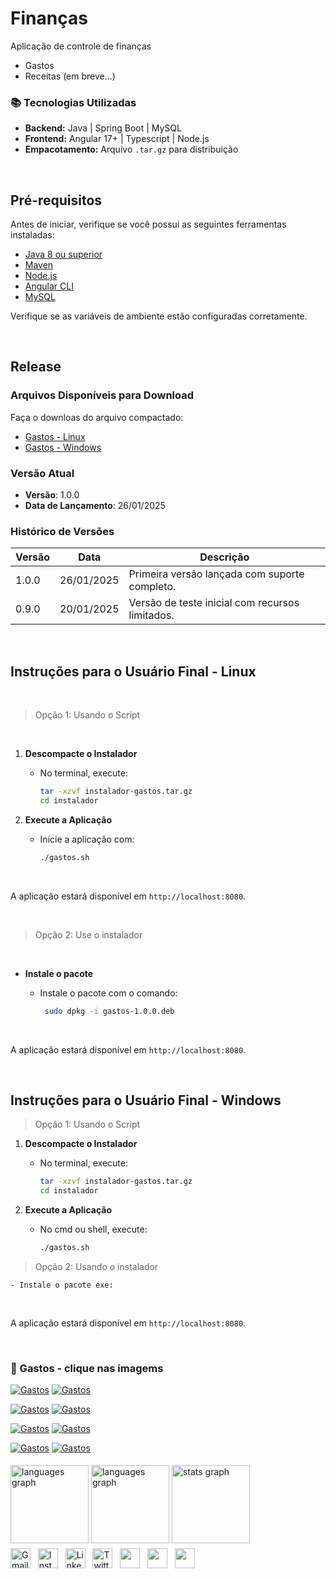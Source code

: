 # Finanças

Aplicação de controle de finanças

- Gastos
- Receitas (em breve...)

### 📚 Tecnologias Utilizadas

- **Backend:** Java | Spring Boot | MySQL
- **Frontend:** Angular 17+ | Typescript | Node.js
- **Empacotamento:** Arquivo `.tar.gz` para distribuição

&nbsp;&nbsp;

## Pré-requisitos

Antes de iniciar, verifique se você possui as seguintes ferramentas instaladas:

- [Java 8 ou superior](https://www.java.com/pt-BR/download/)
- [Maven](https://maven.apache.org/)
- [Node.js](https://nodejs.org/)
- [Angular CLI](https://angular.io/cli)
- [MySQL](https://dev.mysql.com/downloads/)

Verifique se as variáveis de ambiente estão configuradas corretamente.

&nbsp;

## Release

### Arquivos Disponíveis para Download

Faça o downloas do arquivo compactado:

- [Gastos - Linux](/download/gastos-linux.tar.xz)
- [Gastos - Windows](/download/gastos-windows.tar.xz)

### Versão Atual

- **Versão**: 1.0.0
- **Data de Lançamento**: 26/01/2025

### Histórico de Versões

| Versão | Data       | Descrição                                       |
| ------ | ---------- | ----------------------------------------------- |
| 1.0.0  | 26/01/2025 | Primeira versão lançada com suporte completo.   |
| 0.9.0  | 20/01/2025 | Versão de teste inicial com recursos limitados. |

&nbsp;

## Instruções para o Usuário Final - Linux

&nbsp;

> Opção 1: Usando o Script

&nbsp;

1.  **Descompacte o Instalador**

    - No terminal, execute:

      ```bash
      tar -xzvf instalador-gastos.tar.gz
      cd instalador
      ```

2.  **Execute a Aplicação**

    - Inicie a aplicação com:

      ```bash
      ./gastos.sh
      ```

&nbsp;

A aplicação estará disponível em `http://localhost:8080`.

&nbsp;

> Opção 2: Use o instalador

&nbsp;

- **Instale o pacote**

  - Instale o pacote com o comando:

    ```bash
     sudo dpkg -i gastos-1.0.0.deb
    ```

&nbsp;

A aplicação estará disponível em `http://localhost:8080`.

&nbsp;&nbsp;

## Instruções para o Usuário Final - Windows

> Opção 1: Usando o Script

1.  **Descompacte o Instalador**

    - No terminal, execute:

      ```bash
      tar -xzvf instalador-gastos.tar.gz
      cd instalador
      ```

2.  **Execute a Aplicação**

    - No cmd ou shell, execute:

      ```bash
      ./gastos.sh
      ```

> Opção 2: Usando o instalador

    - Instale o pacote exe:

&nbsp;

A aplicação estará disponível em `http://localhost:8080`.

&nbsp;

### 🚀 Gastos - clique nas imagems

[![Gastos](/readme/img-small/controle-de-financas_1.png)](/readme/controle-de-financas_1.png)
[![Gastos](/readme/img-small/controle-de-financas_2.png)](/readme/controle-de-financas_2.png)

[![Gastos](/readme/img-small/controle-de-financas_3.png)](/readme/controle-de-financas_3.png)
[![Gastos](/readme/img-small/controle-de-financas_4.png)](/readme/controle-de-financas_4.png)

[![Gastos](/readme/img-small/controle-de-financas_5.png)](/readme/controle-de-financas_5.png)
[![Gastos](/readme/img-small/controle-de-financas_6.png)](/readme/controle-de-financas_6.png)

[![Gastos](/readme/img-small/controle-de-financas_7.png)](/readme/controle-de-financas_7.png)
[![Gastos](/readme/img-small/controle-de-financas_8.png)](/readme/controle-de-financas_8.png)

<!DOCTYPE html>
<html lang="pt-br">
<head>
    <meta charset="UTF-8">
    <meta name="viewport" content="width=device-width, initial-scale=1">
    <link rel="stylesheet" type="text/css" href="estilo.css">
</head>
<body>

<img src="https://i.imgur.com/h1q7oo1.jpg" width="785" height="5">

<div align="left">
  <img src="https://github-readme-stats.vercel.app/api/wakatime?username=@alexandrelorena&v=2&theme=react" height="125" alt="languages graph"/>
  <img src="https://github-readme-stats.vercel.app/api/top-langs?username=alexandrelorena&locale=en&hide_title=false&layout=compact&card_width=320&langs_count=5&theme=react&hide_border=false&order=2" height="125" alt="languages graph" />
  <img src="https://github-readme-stats.vercel.app/api?username=alexandrelorena&hide_title=false&hide_rank=false&show_icons=true&include_all_commits=true&count_private=true&disable_animations=false&theme=react&locale=en&hide_border=false&order=1" height="125" alt="stats graph"/>
</div>
<img src="https://i.imgur.com/h1q7oo1.jpg" width="785" height="5">

<div>
  <a href="mailto:alexandre.lorena@gmail.com" style="text-decoration: none;">
    <img src="https://cdn.simpleicons.org/gmail" alt="Gmail" width="32" height="32"></a>&nbsp;&nbsp;
  <a href="https://www.instagram.com/alexandre_lorena/" style="text-decoration: none;">
    <img src="https://cdn.simpleicons.org/instagram" alt="Instagram" width="32" height="32"></a>&nbsp;&nbsp;
  <a href="https://www.linkedin.com/in/alexandrelorena-developer/" style="text-decoration: none;">
    <img src="https://cdn.simpleicons.org/linkedin" alt="LinkedIn" width="32" height="32"></a>&nbsp;&nbsp;
  <a href="https://x.com/alefaith" style="text-decoration: none;">
    <img src="https://cdn.simpleicons.org/x" alt="Twitter" width="32" height="32"></a>&nbsp;&nbsp;
  <a href="https://www.youtube.com/@AleDevJavaPython" style="text-decoration: none;">
    <img src="https://cdn.simpleicons.org/youtube" width="32" height="32"></a>&nbsp;&nbsp;
  <a href="https://steamcommunity.com/id/alexandrelorena/" style="text-decoration: none;">
    <img src="https://cdn.simpleicons.org/steam/gray" width="32" height="32"></a>&nbsp;&nbsp;
  <a href="https://discord.com/channels/alelorena" style="text-decoration: none;">
    <img src="https://cdn.simpleicons.org/discord" width="32" height="32"></a>
</div>
</body>
</html>
